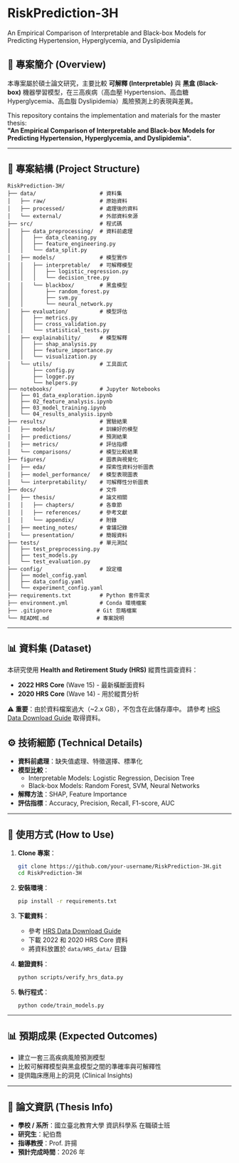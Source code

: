 # RiskPrediction-3H
An Empirical Comparison of Interpretable and Black-box Models for Predicting Hypertension, Hyperglycemia, and Dyslipidemia

## 📘 專案簡介 (Overview)
本專案屬於碩士論文研究，主要比較 **可解釋 (Interpretable)** 與 **黑盒 (Black-box)** 機器學習模型，在三高疾病（高血壓 Hypertension、高血糖 Hyperglycemia、高血脂 Dyslipidemia）風險預測上的表現與差異。

This repository contains the implementation and materials for the master thesis:  
**"An Empirical Comparison of Interpretable and Black-box Models for Predicting Hypertension, Hyperglycemia, and Dyslipidemia".**

---

## 📂 專案結構 (Project Structure)
```
RiskPrediction-3H/
├── data/                    # 資料集
│   ├── raw/                 # 原始資料
│   ├── processed/           # 處理後的資料
│   └── external/            # 外部資料來源
├── src/                     # 程式碼
│   ├── data_preprocessing/  # 資料前處理
│   │   ├── data_cleaning.py
│   │   ├── feature_engineering.py
│   │   └── data_split.py
│   ├── models/              # 模型實作
│   │   ├── interpretable/   # 可解釋模型
│   │   │   ├── logistic_regression.py
│   │   │   └── decision_tree.py
│   │   └── blackbox/        # 黑盒模型
│   │       ├── random_forest.py
│   │       ├── svm.py
│   │       └── neural_network.py
│   ├── evaluation/          # 模型評估
│   │   ├── metrics.py
│   │   ├── cross_validation.py
│   │   └── statistical_tests.py
│   ├── explainability/      # 模型解釋
│   │   ├── shap_analysis.py
│   │   ├── feature_importance.py
│   │   └── visualization.py
│   └── utils/               # 工具函式
│       ├── config.py
│       ├── logger.py
│       └── helpers.py
├── notebooks/               # Jupyter Notebooks
│   ├── 01_data_exploration.ipynb
│   ├── 02_feature_analysis.ipynb
│   ├── 03_model_training.ipynb
│   └── 04_results_analysis.ipynb
├── results/                 # 實驗結果
│   ├── models/              # 訓練好的模型
│   ├── predictions/         # 預測結果
│   ├── metrics/             # 評估指標
│   └── comparisons/         # 模型比較結果
├── figures/                 # 圖表與視覺化
│   ├── eda/                 # 探索性資料分析圖表
│   ├── model_performance/   # 模型表現圖表
│   └── interpretability/    # 可解釋性分析圖表
├── docs/                    # 文件
│   ├── thesis/              # 論文相關
│   │   ├── chapters/        # 各章節
│   │   ├── references/      # 參考文獻
│   │   └── appendix/        # 附錄
│   ├── meeting_notes/       # 會議記錄
│   └── presentation/        # 簡報資料
├── tests/                   # 單元測試
│   ├── test_preprocessing.py
│   ├── test_models.py
│   └── test_evaluation.py
├── config/                  # 設定檔
│   ├── model_config.yaml
│   ├── data_config.yaml
│   └── experiment_config.yaml
├── requirements.txt         # Python 套件需求
├── environment.yml          # Conda 環境檔案
├── .gitignore              # Git 忽略檔案
└── README.md               # 專案說明
```

---

## 📊 資料集 (Dataset)
本研究使用 **Health and Retirement Study (HRS)** 縱貫性調查資料：
- **2022 HRS Core** (Wave 15) - 最新橫斷面資料
- **2020 HRS Core** (Wave 14) - 用於縱貫分析

⚠️ **重要**：由於資料檔案過大（~2.x GB），不包含在此儲存庫中。
請參考 [HRS Data Download Guide](docs/HRS_data_download_guide.md) 取得資料。

## ⚙️ 技術細節 (Technical Details)
- **資料前處理**：缺失值處理、特徵選擇、標準化
- **模型比較**：
  - Interpretable Models: Logistic Regression, Decision Tree
  - Black-box Models: Random Forest, SVM, Neural Networks
- **解釋方法**：SHAP, Feature Importance
- **評估指標**：Accuracy, Precision, Recall, F1-score, AUC

---

## 🚀 使用方式 (How to Use)
1. **Clone 專案**：
   ```bash
   git clone https://github.com/your-username/RiskPrediction-3H.git
   cd RiskPrediction-3H
   ```

2. **安裝環境**：
   ```bash
   pip install -r requirements.txt
   ```

3. **下載資料**：
   - 參考 [HRS Data Download Guide](docs/HRS_data_download_guide.md)
   - 下載 2022 和 2020 HRS Core 資料
   - 將資料放置於 `data/HRS_data/` 目錄

4. **驗證資料**：
   ```bash
   python scripts/verify_hrs_data.py
   ```

5. **執行程式**：
   ```bash
   python code/train_models.py
   ```

---

## 📊 預期成果 (Expected Outcomes)
- 建立一套三高疾病風險預測模型
- 比較可解釋模型與黑盒模型之間的準確率與可解釋性
- 提供臨床應用上的洞見 (Clinical Insights)

---

## 📖 論文資訊 (Thesis Info)
- **學校 / 系所**：國立臺北教育大學 資訊科學系 在職碩士班
- **研究生**：紀伯喬
- **指導教授**：Prof. 許揚
- **預計完成時間**：2026 年